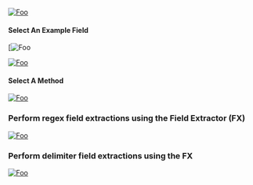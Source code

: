 
[![Foo](https://docs.splunk.com/images/thumb/1/14/Em_FX_select_method_step.png/720px-Em_FX_select_method_step.png)](https://docs.splunk.com/images/thumb/1/14/Em_FX_select_method_step.png/720px-Em_FX_select_method_step.png)

#### Select An Example Field
[![Foo](https://docs.splunk.com/images/f/ff/Em_FX_select_sample_step_choose_sourcetype.png)

[![Foo](https://docs.splunk.com/images/5/5d/Em_FX_steps_diagram.png)](https://docs.splunk.com/images/5/5d/Em_FX_steps_diagram.png)

#### Select A Method
[![Foo](https://docs.splunk.com/images/thumb/1/14/Em_FX_select_method_step.png/720px-Em_FX_select_method_step.png)](https://docs.splunk.com/images/thumb/1/14/Em_FX_select_method_step.png/720px-Em_FX_select_method_step.png)

### Perform regex field extractions using the Field Extractor (FX)
[![Foo](https://docs.splunk.com/images/f/f4/60NewFieldExtraction.png)](https://docs.splunk.com/images/f/f4/60NewFieldExtraction.png)
     
### Perform delimiter field extractions using the FX
[![Foo](https://docs.splunk.com/images/thumb/a/ab/Em_FX_rename_fields_step.png/720px-Em_FX_rename_fields_step.png)](https://docs.splunk.com/images/thumb/a/ab/Em_FX_rename_fields_step.png/720px-Em_FX_rename_fields_step.png)
